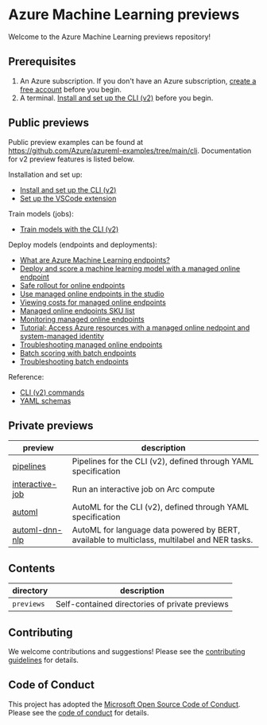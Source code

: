 # Azure Machine Learning previews

Welcome to the Azure Machine Learning previews repository!

## Prerequisites

1. An Azure subscription. If you don't have an Azure subscription, [create a free account](https://aka.ms/AMLFree) before you begin.
2. A terminal. [Install and set up the CLI (v2)](https://docs.microsoft.com/azure/machine-learning/how-to-configure-cli) before you begin.

## Public previews

Public preview examples can be found at https://github.com/Azure/azureml-examples/tree/main/cli. Documentation for v2 preview features is listed below.

Installation and set up:

- [Install and set up the CLI (v2)](https://docs.microsoft.com/azure/machine-learning/how-to-configure-cli)
- [Set up the VSCode extension](https://docs.microsoft.com/azure/machine-learning/how-to-setup-vs-code)

Train models (jobs):

- [Train models with the CLI (v2)](https://docs.microsoft.com/azure/machine-learning/how-to-train-cli) 

Deploy models (endpoints and deployments):

- [What are Azure Machine Learning endpoints?](https://docs.microsoft.com/azure/machine-learning/concept-endpoints)
- [Deploy and score a machine learning model with a managed online endpoint](https://docs.microsoft.com/azure/machine-learning/how-to-deploy-managed-online-endpoints)
- [Safe rollout for online endpoints](https://docs.microsoft.com/azure/machine-learning/how-to-safely-rollout-managed-endpoints)
- [Use managed online endpoints in the studio](https://docs.microsoft.com/azure/machine-learning/how-to-use-managed-online-endpoint-studio) 
- [Viewing costs for managed online endpoints](https://docs.microsoft.com/azure/machine-learning/how-to-view-online-endpoints-costs)
- [Managed online endpoints SKU list](https://docs.microsoft.com/azure/machine-learning/reference-managed-online-endpoints-vm-sku-list) 
- [Monitoring managed online endpoints](https://docs.microsoft.com/azure/machine-learning/how-to-monitor-online-endpoints)
- [Tutorial: Access Azure resources with a managed online nedpoint and system-managed identity](https://docs.microsoft.com/azure/machine-learning/tutorial-deploy-managed-endpoints-using-system-managed-identity)
- [Troubleshooting managed online endpoints](https://docs.microsoft.com/azure/machine-learning/how-to-troubleshoot-managed-online-endpoints)
- [Batch scoring with batch endpoints](https://docs.microsoft.com/azure/machine-learning/how-to-use-batch-endpoint)
- [Troubleshooting batch endpoints](https://docs.microsoft.com/azure/machine-learning/how-to-troubleshoot-batch-endpoints)

Reference:

- [CLI (v2) commands](https://docs.microsoft.com/cli/azure/ml?view=azure-cli-latest)
- [YAML schemas](https://docs.microsoft.com/azure/machine-learning/reference-yaml-overview)

## Private previews

**preview**|**description**
-|-
[pipelines](previews/pipelines)|Pipelines for the CLI (v2), defined through YAML specification
[interactive-job](previews/interactive-job)|Run an interactive job on Arc compute
[automl](https://github.com/Azure/AutoML-vNext-Preview)|AutoML for the CLI (v2), defined through YAML specification
[automl-dnn-nlp](previews/automl-dnn-nlp)|AutoML for language data powered by BERT, available to multiclass, multilabel and NER tasks.

## Contents

directory|description
-|-
`previews`|Self-contained directories of private previews

## Contributing

We welcome contributions and suggestions! Please see the [contributing guidelines](CONTRIBUTING.md) for details.

## Code of Conduct

This project has adopted the [Microsoft Open Source Code of Conduct](https://opensource.microsoft.com/codeofconduct/). Please see the [code of conduct](CODE_OF_CONDUCT.md) for details.
